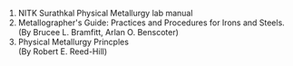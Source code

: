 1. NITK Surathkal Physical Metallurgy lab manual<br>
2. Metallographer's Guide: Practices and Procedures for Irons and Steels. <br>
  (By Brucee L. Bramfitt, Arlan O. Benscoter)<br>
3. Physical Metallurgy Princples<br>
  (By Robert E. Reed-Hill)
